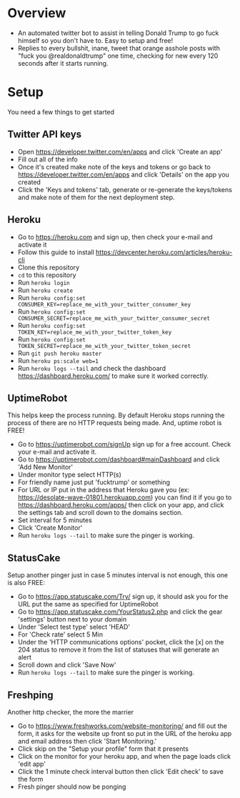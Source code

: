 # Overview
- An automated twitter bot to assist in telling Donald Trump to go fuck himself so you don't have to. Easy to setup and free!
- Replies to every bullshit, inane, tweet that orange asshole posts with "fuck you @realdonaldtrump" one time, checking for new every 120 seconds after it starts running.


# Setup
You need a few things to get started
## Twitter API keys
- Open https://developer.twitter.com/en/apps and click 'Create an app'
- Fill out all of the info
- Once it's created  make note of the keys and tokens or go back to https://developer.twitter.com/en/apps and click 'Details' on the app you created
- Click the 'Keys and tokens' tab, generate or re-generate the keys/tokens and make note of them for the next deployment step.

## Heroku
- Go to https://heroku.com and sign up, then check your e-mail and activate it 
- Follow this guide to install https://devcenter.heroku.com/articles/heroku-cli
- Clone this repository
- `cd` to this repository
- Run `heroku login`
- Run `heroku create`
- Run `heroku config:set CONSUMER_KEY=replace_me_with_your_twitter_consumer_key`
- Run `heroku config:set CONSUMER_SECRET=replace_me_with_your_twitter_consumer_secret`
- Run `heroku config:set TOKEN_KEY=replace_me_with_your_twitter_token_key`
- Run `heroku config:set TOKEN_SECRET=replace_me_with_your_twitter_token_secret`
- Run `git push heroku master`
- Run `heroku ps:scale web=1`
- Run `heroku logs --tail` and check the dashboard https://dashboard.heroku.com/ to make sure it worked correctly.

## UptimeRobot 
This helps keep the process running. By default Heroku stops running the process of there are no HTTP requests being made. And, uptime robot is FREE!
- Go to https://uptimerobot.com/signUp sign up for a free account. Check your e-mail and activate it.
- Go to https://uptimerobot.com/dashboard#mainDashboard and click 'Add New Monitor'
- Under monitor type select HTTP(s)
- For friendly name just put 'fucktrump' or something 
- For URL or IP put in the address that Heroku gave you (ex: https://desolate-wave-01801.herokuapp.com) you can find it if you go to https://dashboard.heroku.com/apps/ then click on your app, 
and click the settings tab and scroll down to the domains section.
- Set interval for 5 minutes 
- Click 'Create Monitor'
- Run `heroku logs --tail` to make sure the pinger is working.

## StatusCake 
Setup another pinger just in case 5 minutes interval is not enough, this one is also FREE:
- Go to https://app.statuscake.com/Try/ sign up, it should ask you for the URL put the same as specified for UptimeRobot
- Go to https://app.statuscake.com/YourStatus2.php and click the gear 'settings' button next to your domain
- Under 'Select test type' select 'HEAD'
- For 'Check rate' select 5 Min
- Under the 'HTTP communications options' pocket, click the [x] on the 204 status to remove it from the list of statuses that will generate an alert
- Scroll down and click 'Save Now'
- Run `heroku logs --tail` to make sure the pinger is working.

## Freshping 
Another http checker, the more the marrier
- Go to https://www.freshworks.com/website-monitoring/ and fill out the form, it asks for the website up front so put in the URL of the heroku app and email address then click 
'Start Monitoring.'
- Click skip on the "Setup your profile" form that it presents
- Click on the monitor for your heroku app, and when the page loads click 'edit app'
- Click the 1 minute check interval button then click 'Edit check' to save the form 
- Fresh pinger should now be ponging
